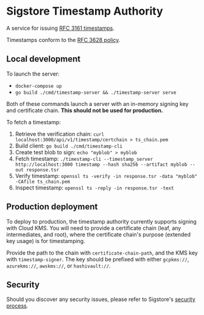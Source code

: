 # Sigstore Timestamp Authority

A service for issuing [RFC 3161 timestamps](https://datatracker.ietf.org/doc/html/rfc3161).

Timestamps conform to the [RFC 3628 policy](https://datatracker.ietf.org/doc/html/rfc3628).

## Local development

To launch the server:
* `docker-compose up`
* `go build ./cmd/timestamp-server && ./timestamp-server serve`

Both of these commands launch a server with an in-memory signing key and certificate chain. **This should not
be used for production.**

To fetch a timestamp:
1. Retrieve the verification chain: `curl localhost:3000/api/v1/timestamp/certchain > ts_chain.pem`
1. Build client: `go build ./cmd/timestamp-cli`
1. Create test blob to sign: `echo "myblob" > myblob`
1. Fetch timestamp: `./timestamp-cli --timestamp_server http://localhost:3000 timestamp --hash sha256 --artifact myblob --out response.tsr`
1. Verify timestamp: `openssl ts -verify -in response.tsr -data "myblob" -CAfile ts_chain.pem`
1. Inspect timestamp: `openssl ts -reply -in response.tsr -text`

## Production deployment

To deploy to production, the timestamp authority currently supports signing with Cloud KMS. You will need to provide
a certificate chain (leaf, any intermediates, and root), where the certificate chain's purpose (extended key usage) is
for timestamping.

Provide the path to the chain with `certificate-chain-path`, and the KMS key with `timestamp-signer`. The key should be prefixed
with either `gcpkms://`, `azurekms://`, `awskms://`, or `hashivault://`.

## Security

Should you discover any security issues, please refer to Sigstore's [security
process](https://github.com/sigstore/.github/blob/main/SECURITY.md).
